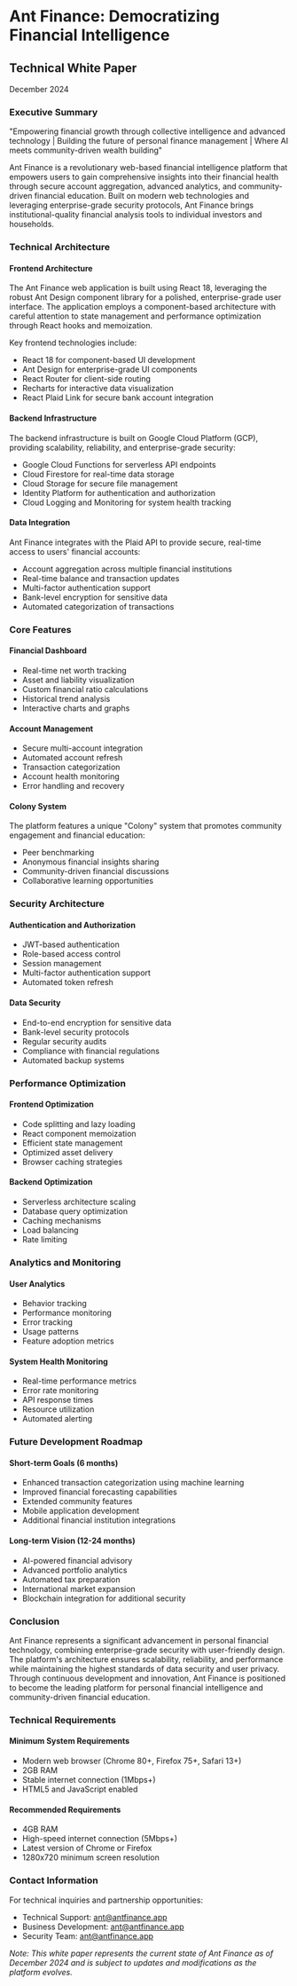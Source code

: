 # Ant Finance: Democratizing Financial Intelligence
## Technical White Paper
December 2024

### Executive Summary

"Empowering financial growth through collective intelligence and advanced technology | Building the future of personal finance management | Where AI meets community-driven wealth building"

Ant Finance is a revolutionary web-based financial intelligence platform that empowers users to gain comprehensive insights into their financial health through secure account aggregation, advanced analytics, and community-driven financial education. Built on modern web technologies and leveraging enterprise-grade security protocols, Ant Finance brings institutional-quality financial analysis tools to individual investors and households.

### Technical Architecture

#### Frontend Architecture
The Ant Finance web application is built using React 18, leveraging the robust Ant Design component library for a polished, enterprise-grade user interface. The application employs a component-based architecture with careful attention to state management and performance optimization through React hooks and memoization.

Key frontend technologies include:
- React 18 for component-based UI development
- Ant Design for enterprise-grade UI components
- React Router for client-side routing
- Recharts for interactive data visualization
- React Plaid Link for secure bank account integration

#### Backend Infrastructure
The backend infrastructure is built on Google Cloud Platform (GCP), providing scalability, reliability, and enterprise-grade security:

- Google Cloud Functions for serverless API endpoints
- Cloud Firestore for real-time data storage
- Cloud Storage for secure file management
- Identity Platform for authentication and authorization
- Cloud Logging and Monitoring for system health tracking

#### Data Integration
Ant Finance integrates with the Plaid API to provide secure, real-time access to users' financial accounts:

- Account aggregation across multiple financial institutions
- Real-time balance and transaction updates
- Multi-factor authentication support
- Bank-level encryption for sensitive data
- Automated categorization of transactions

### Core Features

#### Financial Dashboard
- Real-time net worth tracking
- Asset and liability visualization
- Custom financial ratio calculations
- Historical trend analysis
- Interactive charts and graphs

#### Account Management
- Secure multi-account integration
- Automated account refresh
- Transaction categorization
- Account health monitoring
- Error handling and recovery

#### Colony System
The platform features a unique "Colony" system that promotes community engagement and financial education:
- Peer benchmarking
- Anonymous financial insights sharing
- Community-driven financial discussions
- Collaborative learning opportunities

### Security Architecture

#### Authentication and Authorization
- JWT-based authentication
- Role-based access control
- Session management
- Multi-factor authentication support
- Automated token refresh

#### Data Security
- End-to-end encryption for sensitive data
- Bank-level security protocols
- Regular security audits
- Compliance with financial regulations
- Automated backup systems

### Performance Optimization

#### Frontend Optimization
- Code splitting and lazy loading
- React component memoization
- Efficient state management
- Optimized asset delivery
- Browser caching strategies

#### Backend Optimization
- Serverless architecture scaling
- Database query optimization
- Caching mechanisms
- Load balancing
- Rate limiting

### Analytics and Monitoring

#### User Analytics
- Behavior tracking
- Performance monitoring
- Error tracking
- Usage patterns
- Feature adoption metrics

#### System Health Monitoring
- Real-time performance metrics
- Error rate monitoring
- API response times
- Resource utilization
- Automated alerting

### Future Development Roadmap

#### Short-term Goals (6 months)
- Enhanced transaction categorization using machine learning
- Improved financial forecasting capabilities
- Extended community features
- Mobile application development
- Additional financial institution integrations

#### Long-term Vision (12-24 months)
- AI-powered financial advisory
- Advanced portfolio analytics
- Automated tax preparation
- International market expansion
- Blockchain integration for additional security

### Conclusion

Ant Finance represents a significant advancement in personal financial technology, combining enterprise-grade security with user-friendly design. The platform's architecture ensures scalability, reliability, and performance while maintaining the highest standards of data security and user privacy. Through continuous development and innovation, Ant Finance is positioned to become the leading platform for personal financial intelligence and community-driven financial education.

### Technical Requirements

#### Minimum System Requirements
- Modern web browser (Chrome 80+, Firefox 75+, Safari 13+)
- 2GB RAM
- Stable internet connection (1Mbps+)
- HTML5 and JavaScript enabled

#### Recommended Requirements
- 4GB RAM
- High-speed internet connection (5Mbps+)
- Latest version of Chrome or Firefox
- 1280x720 minimum screen resolution

### Contact Information

For technical inquiries and partnership opportunities:
- Technical Support: ant@antfinance.app
- Business Development: ant@antfinance.app
- Security Team: ant@antfinance.app

*Note: This white paper represents the current state of Ant Finance as of December 2024 and is subject to updates and modifications as the platform evolves.*

